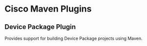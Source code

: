 # Cisco Maven Plugins

## Device Package Plugin

Provides support for building Device Package projects using Maven.